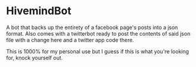 # HivemindBot
A bot that backs up the entirety of a facebook page's posts into a json format.
Also comes with a twitterbot ready to post the contents of said json file with a change here and a twitter app code there.

This is 1000% for my personal use but I guess if this is what you're looking for, knock yourself out.
